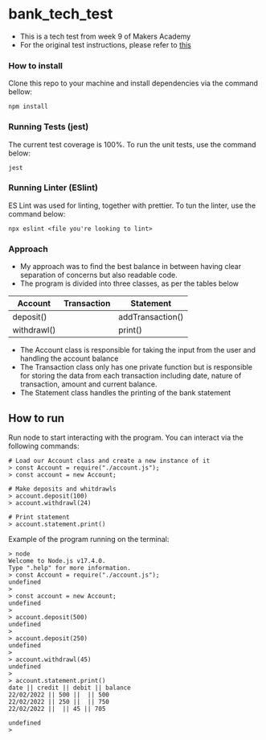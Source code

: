 # bank_tech_test

* This is a tech test from week 9 of Makers Academy
* For the original test instructions, please refer to [this](https://github.com/makersacademy/course/blob/main/individual_challenges/bank_tech_test.md)

### How to install  
Clone this repo to your machine and install dependencies via the command bellow:  
```
npm install
```

### Running Tests (jest)
The current test coverage is 100%. To run the unit tests, use the command below:  
```
jest
```

### Running Linter (ESlint)  
ES Lint was used for linting, together with prettier. To tun the linter, use the command below: 
```
npx eslint <file you're looking to lint>
```

### Approach  
* My approach was to find the best balance in between having clear separation of concerns but also readable code.
* The program is divided into three classes, as per the tables below

| Account       | Transaction   | Statement     |
| ------------- | ------------- | ------------- |
| deposit()     || addTransaction()  |
| withdrawl()   || print()  |


* The Account class is responsible for taking the input from the user and handling the account balance
* The Transaction class only has one private function but is responsible for storing the data from each transaction including date, nature of transaction, amount and current balance. 
* The Statement class handles the printing of the bank statement

## How to run
Run node to start interacting with the program. You can interact via the following commands:
```
# Load our Account class and create a new instance of it
> const Account = require("./account.js");
> const account = new Account;

# Make deposits and whitdrawls
> account.deposit(100)
> account.withdrawl(24)

# Print statement
> account.statement.print()
```
Example of the program running on the terminal:
```
> node
Welcome to Node.js v17.4.0.
Type ".help" for more information.
> const Account = require("./account.js");
undefined
> 
> const account = new Account;
undefined
> 
> account.deposit(500)
undefined
> 
> account.deposit(250)
undefined
> 
> account.withdrawl(45)
undefined
> 
> account.statement.print()
date || credit || debit || balance
22/02/2022 || 500 ||  || 500
22/02/2022 || 250 ||  || 750
22/02/2022 ||  || 45 || 705

undefined
> 
```